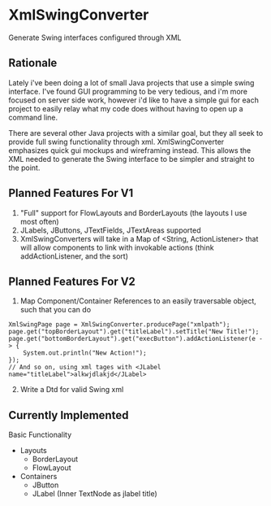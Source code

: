 # XmlSwingConverter
Generate Swing interfaces configured through XML

## Rationale
Lately i've been doing a lot of small Java projects that use a simple swing interface.
I've found GUI programming to be very tedious, and i'm more focused on server side work, 
however i'd like to have a simple gui for each project to easily relay what my code does 
without having to open up a command line.

There are several other Java projects with a similar goal, but they all seek to 
provide full swing functionality through xml. XmlSwingConverter emphasizes quick gui mockups
and wireframing instead. This allows the XML needed to generate the Swing
interface to be simpler and straight to the point. 

## Planned Features For V1
1. "Full" support for FlowLayouts and BorderLayouts (the layouts I use most often)
2. JLabels, JButtons, JTextFields, JTextAreas supported
3. XmlSwingConverters will take in a Map of <String, ActionListener> that will allow
components to link with invokable actions (think addActionListener, and the sort)

## Planned Features For V2
1. Map Component/Container References to an easily traversable object, such that you can do 
```
XmlSwingPage page = XmlSwingConverter.producePage("xmlpath");
page.get("topBorderLayout").get("titleLabel").setTitle("New Title!");
page.get("bottomBorderLayout").get("execButton").addActionListener(e -> {
    System.out.println("New Action!");
});
// And so on, using xml tages with <JLabel name="titleLabel">alkwjdlakjd</JLabel>
```
2. Write a Dtd for valid Swing xml

## Currently Implemented
Basic Functionality
* Layouts
    - BorderLayout
    - FlowLayout
* Containers
    - JButton
    - JLabel (Inner TextNode as jlabel title)

